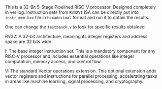 This is a 32-Bit 5-Stage Pipelined RISC-V processor. Designed completely in verilog. Instruction sets from `RV32VI` ISA can be directly put into `instr_mem.hex` file in `hexadecimal` format and run it to obtain the results.

One can change the `Testbench.v` to look for specific results obtained.

RV32: A 32-bit architecture, meaning its integer registers and address space are 32 bits wide.

I: The base integer instruction set. This is a mandatory component for any RISC-V processor and includes essential operations like integer computation, memory access, and control flow.

V: The standard Vector operations extension. This optional extension adds vector registers and instructions for parallel processing, accelerating tasks in areas like machine learning, signal processing, and cryptography. 
